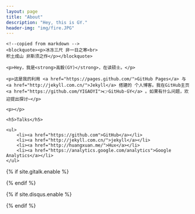 ```yaml
---
layout: page
title: "About"
description: "Hey, this is GY."
header-img: "img/fire.JPG"
---
```


<!-- Language Selector -->
<!-- <select class="sel-lang" onchange= "onLanChange(this.options[this.options.selectedIndex].value)">
    <option value="0" selected> 中文 Chinese </option>
    <option value="1"> 英文 English </option>
</select> -->

<!-- Chinese Version -->
<div class="zh post-container">

    <!--copied from markdown -->
    <blockquote><p>冰冻三尺 非一日之寒<br>
    积土成山 非斯须之作</p></blockquote>

    <p>Hey，我是<strong>高毅(GY)</strong>，在读硕士。</p>

    <p>这是我的利用 <a href="https://pages.github.com/">GitHub Pages</a> 与 <a href="http://jekyll.com.cn/">Jekyll</a> 搭建的 个人博客。我在GitHub主页<a href="https://github.com/YIGAOYI">👉GitHub·GY</a> 。如果有什么问题，欢迎提出探讨~</p>

    <p></p>
    
    <h5>Talks</h5>

    <ul>
        <li><a href="https://github.com">GitHub</a></li>
        <li><a href="http://jekyll.com.cn/">jekyll</a></li>
        <li><a href="http://huangxuan.me/">Hux</a></li> 
        <li><a href="https://analytics.google.com/analytics">Google Analytics</a></li>
    </ul>
</div>

<!-- English Version -->
<!-- <div class="en post-container">
    <blockquote><p>Yet another iOS Developer. <br>
    Yet another Life-long Student.</p></blockquote>

    <p>Hi, I am <strong>Baiying Qiu</strong>，you can call me <strong>BY</strong>. I am an iOS software engineer and currently working in Xiamen</p>

    <p>This is my personal blog, through making Github Pages and Jekyll.My GitHub  👉 <a href="http://github.com/qiubaiying">Github·BY</a>.</p>
    
    <p>I am a sports enthusiast, I like fitness, running and boxing.</p>

    <h5>Talks</h5>

    <ul>
    <li><a href="https://github.com">GitHub</a></li>
    <li><a href="http://jekyll.com.cn/">jekyll</a></li>
    <li><a href="https://pages.github.com/">GitHub Pages</a></li>
    <li><a href="https://qiubaiying.github.io">BY</a></li>
    </ul>
</div> -->

<!-- Handle Language Change -->
<script type="text/javascript">
    // get nodes
    var $zh = document.querySelector(".zh");
    var $en = document.querySelector(".en");
    var $select = document.querySelector("select");

    // bind hashchange event
    window.addEventListener('hashchange', _render);

    // handle render
    function _render(){
        var _hash = window.location.hash;
        // en
        if(_hash == "#en"){
            $select.selectedIndex = 1;
            $en.style.display = "block";
            $zh.style.display = "none";
        // zh by default
        }else{
            // not trigger onChange, otherwise cause a loop call.
            $select.selectedIndex = 0;
            $zh.style.display = "block";
            $en.style.display = "none";
        }
    }

    // handle select change
    function onLanChange(index){
        if(index == 0){
            window.location.hash = "#zh"
        }else{
            window.location.hash = "#en"
        }
    }

    // init
    _render();
</script>


<!-- Gitalk 评论 start  -->
{% if site.gitalk.enable %}
<!-- Gitalk link  -->
<link rel="stylesheet" href="https://unpkg.com/gitalk/dist/gitalk.css">
<script src="https://unpkg.com/gitalk@latest/dist/gitalk.min.js"></script>

<div id="gitalk-container"></div>
    <script type="text/javascript">
    var gitalk = new Gitalk({
    clientID: '{{site.gitalk.clientID}}',
    clientSecret: '{{site.gitalk.clientSecret}}',
    repo: '{{site.gitalk.repo}}',
    owner: '{{site.gitalk.owner}}',
    admin: ['{{site.gitalk.admin}}'],
    distractionFreeMode: {{site.gitalk.distractionFreeMode}},
    id: 'about',
    });
    gitalk.render('gitalk-container');
</script>
{% endif %}
<!-- Gitalk end -->

 <!-- disqus 评论框 start  -->
{% if site.disqus.enable %}

<div class="comment">
    <div id="disqus_thread" class="disqus-thread">
    </div>
</div>
<!-- disqus 评论框 end -->

<!-- disqus 公共JS代码 start (一个网页只需插入一次) -->
<script type="text/javascript">
    /* * * CONFIGURATION VARIABLES * * */
    var disqus_shortname = "{{site.disqus.username}}";
    var disqus_identifier = "{{site.disqus.username}}/{{page.url}}";
    var disqus_url = "{{site.url}}{{page.url}}";

    (function() {
        var dsq = document.createElement('script'); dsq.type = 'text/javascript'; dsq.async = true;
        dsq.src = '//' + disqus_shortname + '.disqus.com/embed.js';
        (document.getElementsByTagName('head')[0] || document.getElementsByTagName('body')[0]).appendChild(dsq);
    })();
</script>
<!-- disqus 公共JS代码 end -->
{% endif %}

